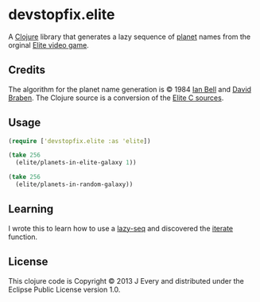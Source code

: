 devstopfix.elite
================

A [Clojure](http://clojure.org/) library that generates a lazy sequence of [planet](http://en.wikipedia.org/wiki/Planet) names from the orginal [Elite video game][1].

## Credits

The algorithm for the planet name generation is © 1984 [Ian Bell](http://www.iancgbell.clara.net/)  and [David Braben](https://twitter.com/DavidBraben). The Clojure source is a conversion of the [Elite C sources](http://www.iancgbell.clara.net/elite/text/index.htm).

## Usage

```clj
(require ['devstopfix.elite :as 'elite])

(take 256 
  (elite/planets-in-elite-galaxy 1))

(take 256 
  (elite/planets-in-random-galaxy))
```

## Learning

I wrote this to learn how to use a [lazy-seq](http://clojure.github.io/clojure/clojure.core-api.html#clojure.core/lazy-seq) and discovered the [iterate](http://clojure.github.io/clojure/clojure.core-api.html#clojure.core/iterate) function. 

## License

This clojure code is Copyright © 2013 J Every and distributed under the Eclipse Public License version 1.0.


 [1]: http://en.wikipedia.org/wiki/Elite_(video_game)